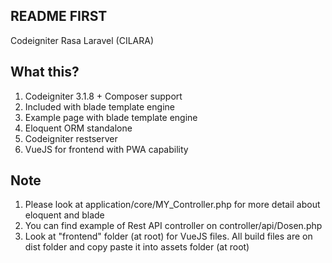 ## README FIRST
Codeigniter Rasa Laravel (CILARA)

## What this?
1. Codeigniter 3.1.8 + Composer support
2. Included with blade template engine
3. Example page with blade template engine
4. Eloquent ORM standalone
5. Codeigniter restserver
6. VueJS for frontend with PWA capability

## Note
1. Please look at application/core/MY_Controller.php for more detail about eloquent and blade
2. You can find example of Rest API controller on controller/api/Dosen.php
3. Look at "frontend" folder (at root) for VueJS files. All build files are on dist folder and copy paste it into assets folder (at root)
